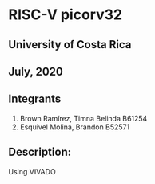 # RISC-V picorv32

## University of Costa Rica
## July, 2020


## Integrants
1. Brown Ramírez, Timna Belinda  B61254
2. Esquivel Molina, Brandon B52571


## Description:
Using VIVADO
